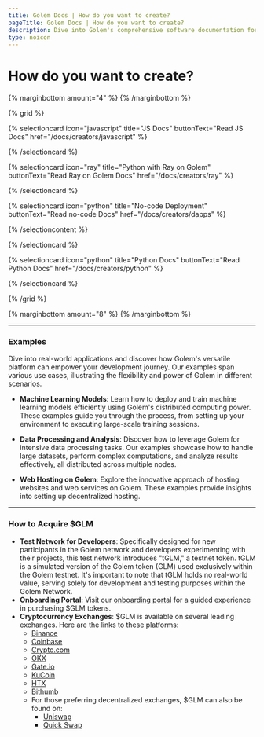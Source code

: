 ```yaml
---
title: Golem Docs | How do you want to create?
pageTitle: Golem Docs | How do you want to create?
description: Dive into Golem's comprehensive software documentation for creators. Whether you're working with JS or prefer a no-code approach, our in-depth user guides provide all the information you need to streamline your development process.
type: noicon
---
```


# How do you want to create?

{% marginbottom amount="4" %}
{% /marginbottom %}

{% grid %}

{% selectioncard icon="javascript" title="JS Docs" buttonText="Read JS Docs" href="/docs/creators/javascript" %}

{% /selectioncard %}

{% selectioncard icon="ray" title="Python with Ray on Golem" buttonText="Read Ray on Golem Docs" href="/docs/creators/ray" %}

{% /selectioncard %}

{% selectioncard icon="python" title="No-code Deployment" buttonText="Read no-code Docs" href="/docs/creators/dapps" %}

{% /selectioncontent %}

{% /selectioncard %}

{% selectioncard icon="python" title="Python Docs" buttonText="Read Python Docs" href="/docs/creators/python" %}

{% /selectioncard %}

{% /grid %}

{% marginbottom amount="8" %}
{% /marginbottom %}

---

### Examples

Dive into real-world applications and discover how Golem's versatile platform can empower your development journey. Our examples span various use cases, illustrating the flexibility and power of Golem in different scenarios.

- **Machine Learning Models**: Learn how to deploy and train machine learning models efficiently using Golem's distributed computing power. These examples guide you through the process, from setting up your environment to executing large-scale training sessions.

- **Data Processing and Analysis**: Discover how to leverage Golem for intensive data processing tasks. Our examples showcase how to handle large datasets, perform complex computations, and analyze results effectively, all distributed across multiple nodes.

- **Web Hosting on Golem**: Explore the innovative approach of hosting websites and web services on Golem. These examples provide insights into setting up decentralized hosting.

---

### How to Acquire $GLM

- **Test Network for Developers**: Specifically designed for new participants in the Golem network and developers experimenting with their projects, this test network introduces "tGLM," a testnet token. tGLM is a simulated version of the Golem token (GLM) used exclusively within the Golem testnet. It's important to note that tGLM holds no real-world value, serving solely for development and testing purposes within the Golem Network.
- **Onboarding Portal**: Visit our [onboarding portal](https://glm.golem.network/) for a guided experience in purchasing $GLM tokens.
- **Cryptocurrency Exchanges**: $GLM is available on several leading exchanges. Here are the links to these platforms:
  - [Binance](https://www.binance.com/)
  - [Coinbase](https://www.coinbase.com/)
  - [Crypto.com](https://crypto.com/)
  - [OKX](https://www.okx.com/)
  - [Gate.io](https://www.gate.io/)
  - [KuCoin](https://www.kucoin.com/)
  - [HTX](https://www.htx.com/)
  - [Bithumb](https://www.bithumb.com/)
  - For those preferring decentralized exchanges, $GLM can also be found on:
    - [Uniswap](https://uniswap.org/)
    - [Quick Swap](https://quickswap.exchange/)
